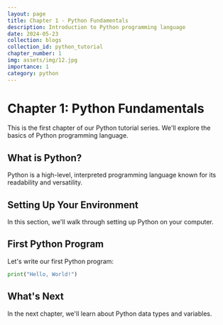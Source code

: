 ```yaml
---
layout: page
title: Chapter 1 - Python Fundamentals
description: Introduction to Python programming language
date: 2024-05-23
collection: blogs
collection_id: python_tutorial
chapter_number: 1
img: assets/img/12.jpg
importance: 1
category: python
---
```


# Chapter 1: Python Fundamentals

This is the first chapter of our Python tutorial series. We'll explore the basics of Python programming language.

## What is Python?

Python is a high-level, interpreted programming language known for its readability and versatility.

## Setting Up Your Environment

In this section, we'll walk through setting up Python on your computer.

## First Python Program

Let's write our first Python program:

```python
print("Hello, World!")
```

## What's Next

In the next chapter, we'll learn about Python data types and variables.
